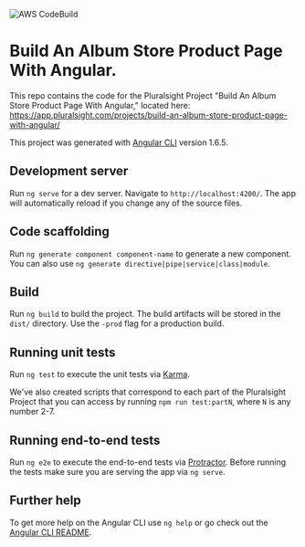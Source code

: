 ![AWS CodeBuild](https://codebuild.us-east-1.amazonaws.com/badges?uuid=eyJlbmNyeXB0ZWREYXRhIjoiN2x0NlA3U2IzUGlFM1Z4UFNMTGFFSlhtaDZLZDBsUGFHM2I0aERhSXZ5bDFwOCtCQXNuWnU4VWwrcC9JVXBkQm5KR29yZmlzMUNmeFExdS91QkNuQTlzPSIsIml2UGFyYW1ldGVyU3BlYyI6Ii9BS3BEVlVYU0hqYjhFRXEiLCJtYXRlcmlhbFNldFNlcmlhbCI6MX0%3D&branch=main)

# Build An Album Store Product Page With Angular.

This repo contains the code for the Pluralsight Project "Build An Album Store Product Page With Angular," located here: https://app.pluralsight.com/projects/build-an-album-store-product-page-with-angular/

This project was generated with [Angular CLI](https://github.com/angular/angular-cli) version 1.6.5.

## Development server

Run `ng serve` for a dev server. Navigate to `http://localhost:4200/`. The app will automatically reload if you change any of the source files.

## Code scaffolding

Run `ng generate component component-name` to generate a new component. You can also use `ng generate directive|pipe|service|class|module`.

## Build

Run `ng build` to build the project. The build artifacts will be stored in the `dist/` directory. Use the `-prod` flag for a production build.

## Running unit tests

Run `ng test` to execute the unit tests via [Karma](https://karma-runner.github.io).

We've also created scripts that correspond to each part of the Pluralsight Project that you can access by running `npm run test:partN`, where `N` is any number 2-7.

## Running end-to-end tests

Run `ng e2e` to execute the end-to-end tests via [Protractor](http://www.protractortest.org/).
Before running the tests make sure you are serving the app via `ng serve`.

## Further help

To get more help on the Angular CLI use `ng help` or go check out the [Angular CLI README](https://github.com/angular/angular-cli/blob/master/README.md).
